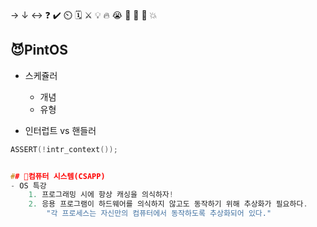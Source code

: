 → ↓ ↔ ❓ ✔️ ⏲️ 🗓️ ⚔️ 💡 🔥 😭 👏 🎵 🚨 💥

## 😈PintOS
- 스케쥴러
    - 개념
    - 유형

- 인터럽트 vs 핸들러
```c
ASSERT(!intr_context());


## 📓컴퓨터 시스템(CSAPP)
- OS 특강
    1. 프로그래밍 시에 항상 캐싱을 의식하자!
    2. 응용 프로그램이 하드웨어를 의식하지 않고도 동작하기 위해 추상화가 필요하다.
        "각 프로세스는 자신만의 컴퓨터에서 동작하도록 추상화되어 있다."


